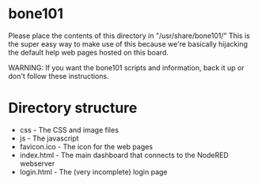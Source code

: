 bone101
=======

Please place the contents of this directory in "/usr/share/bone101/"
This is the super easy way to make use of this because we're basically hijacking the default help web pages hosted on this board.

WARNING: If you want the bone101 scripts and information, back it up or don't follow these instructions.

Directory structure
===================

* css - The CSS and image files
* js - The javascript
* favicon.ico - The icon for the web pages
* index.html - The main dashboard that connects to the NodeRED webserver
* login.html - The (very incomplete) login page
